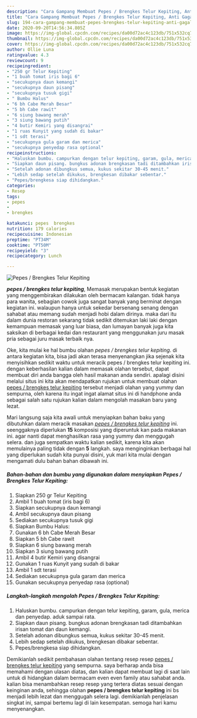 ```yaml
---
description: "Cara Gampang Membuat Pepes / Brengkes Telur Kepiting, Anti Gagal"
title: "Cara Gampang Membuat Pepes / Brengkes Telur Kepiting, Anti Gagal"
slug: 194-cara-gampang-membuat-pepes-brengkes-telur-kepiting-anti-gagal
date: 2020-09-20T14:56:34.805Z
image: https://img-global.cpcdn.com/recipes/da00d72ac4c123db/751x532cq70/pepes-brengkes-telur-kepiting-foto-resep-utama.jpg
thumbnail: https://img-global.cpcdn.com/recipes/da00d72ac4c123db/751x532cq70/pepes-brengkes-telur-kepiting-foto-resep-utama.jpg
cover: https://img-global.cpcdn.com/recipes/da00d72ac4c123db/751x532cq70/pepes-brengkes-telur-kepiting-foto-resep-utama.jpg
author: Ollie Luna
ratingvalue: 4.3
reviewcount: 9
recipeingredient:
- "250 gr Telur Kepiting"
- "1 buah tomat iris bagi 6"
- "secukupnya daun kemangi"
- "secukupnya daun pisang"
- "secukupnya tusuk gigi"
- " Bumbu Halus"
- "6 bh Cabe Merah Besar"
- "5 bh Cabe rawit"
- "6 siung bawang merah"
- "3 siung bawang putih"
- "4 butir Kemiri yang disangrai"
- "1 ruas Kunyit yang sudah di bakar"
- "1 sdt terasi"
- "secukupnya gula garam dan merica"
- "secukupnya penyedap rasa optional"
recipeinstructions:
- "Haluskan bumbu. campurkan dengan telur kepiting, garam, gula, merica dan penyedap. aduk sampai rata."
- "Siapkan daun pisang. bungkus adonan brengkasan tadi ditambahkan irisan tomat dan daun kemangi."
- "Setelah adonan dibungkus semua, kukus sekitar 30-45 menit."
- "Lebih sedap setelah dikukus, brengkesan dibakar sebentar."
- "Pepes/brengkesa siap dihidangkan."
categories:
- Resep
tags:
- pepes
- 
- brengkes

katakunci: pepes  brengkes 
nutrition: 179 calories
recipecuisine: Indonesian
preptime: "PT34M"
cooktime: "PT50M"
recipeyield: "3"
recipecategory: Lunch

---
```



![Pepes / Brengkes Telur Kepiting](https://img-global.cpcdn.com/recipes/da00d72ac4c123db/751x532cq70/pepes-brengkes-telur-kepiting-foto-resep-utama.jpg)

<b><i>pepes / brengkes telur kepiting</i></b>, Memasak merupakan bentuk kegiatan yang menggembirakan dilakukan oleh bermacam kalangan. tidak hanya para wanita, sebagian cowok juga sangat banyak yang berminat dengan kegiatan ini. walaupun hanya untuk sekedar bersenang senang dengan sahabat atau memang sudah menjadi hobi dalam dirinya. maka dari itu dalam dunia restoran sekarang tidak sedikit ditemukan laki laki dengan kemampuan memasak yang luar biasa, dan lumayan banyak juga kita saksikan di berbagai kedai dan restaurant yang menggunakan juru masak pria sebagai juru masak terbaik nya.

Oke, kita mulai ke hal bumbu olahan <i>pepes / brengkes telur kepiting</i>. di antara kegiatan kita, bisa jadi akan terasa menyenangkan jika sejenak kita menyisihkan sedikit waktu untuk meracik pepes / brengkes telur kepiting ini. dengan keberhasilan kalian dalam memasak olahan tersebut, dapat membuat diri anda bangga oleh hasil makanan anda sendiri. apalagi disini melalui situs ini kita akan mendapatkan rujukan untuk membuat olahan <u>pepes / brengkes telur kepiting</u> tersebut menjadi olahan yang yummy dan sempurna, oleh karena itu ingat ingat alamat situs ini di handphone anda sebagai salah satu rujukan kalian dalam mengolah masakan baru yang lezat.




Mari langsung saja kita awali untuk menyiapkan bahan baku yang dibutuhkan dalam meracik masakan <u><i>pepes / brengkes telur kepiting</i></u> ini. seenggaknya diperlukan <b>15</b> komposisi yang diperuntuk kan pada makanan ini. agar nanti dapat menghasilkan rasa yang yummy dan menggugah selera. dan juga sempatkan waktu kalian sedikit, karena kita akan memulainya paling tidak dengan <b>5</b> langkah. saya menginginkan berbagai hal yang diperlukan sudah kita punyai disini, yuk mari kita mulai dengan mengamati dulu bahan bahan dibawah ini.

<!--inarticleads1-->

##### Bahan-bahan dan bumbu yang digunakan dalam menyiapkan Pepes / Brengkes Telur Kepiting:

1. Siapkan 250 gr Telur Kepiting
1. Ambil 1 buah tomat (iris bagi 6)
1. Siapkan secukupnya daun kemangi
1. Ambil secukupnya daun pisang
1. Sediakan secukupnya tusuk gigi
1. Siapkan  Bumbu Halus:
1. Gunakan 6 bh Cabe Merah Besar
1. Siapkan 5 bh Cabe rawit
1. Siapkan 6 siung bawang merah
1. Siapkan 3 siung bawang putih
1. Ambil 4 butir Kemiri yang disangrai
1. Gunakan 1 ruas Kunyit yang sudah di bakar
1. Ambil 1 sdt terasi
1. Sediakan secukupnya gula garam dan merica
1. Gunakan secukupnya penyedap rasa (optional)




<!--inarticleads2-->

##### Langkah-langkah mengolah Pepes / Brengkes Telur Kepiting:

1. Haluskan bumbu. campurkan dengan telur kepiting, garam, gula, merica dan penyedap. aduk sampai rata.
1. Siapkan daun pisang. bungkus adonan brengkasan tadi ditambahkan irisan tomat dan daun kemangi.
1. Setelah adonan dibungkus semua, kukus sekitar 30-45 menit.
1. Lebih sedap setelah dikukus, brengkesan dibakar sebentar.
1. Pepes/brengkesa siap dihidangkan.




Demikianlah sedikit pembahasan olahan tentang resep resep <u>pepes / brengkes telur kepiting</u> yang sempurna. saya berharap anda bisa memahami dengan ulasan diatas, dan kalian dapat membuat lagi di saat lain untuk di hidangkan dalam bermacam even even family atau sahabat anda. kalian bisa menambahkan resep resep yang tertera diatas sesuai dengan keinginan anda, sehingga olahan <b>pepes / brengkes telur kepiting</b> ini bs menjadi lebih lezat dan menggugah selera lagi. demikianlah penjelasan singkat ini, sampai bertemu lagi di lain kesempatan. semoga hari kamu menyenangkan.
